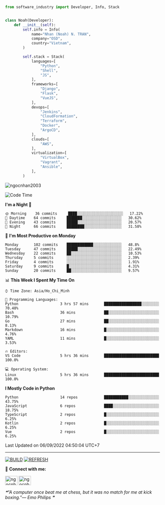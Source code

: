 ```python
from software_industry import Developer, Info, Stack


class Noah(Developer):
    def __init__(self):
        self.info = Info(
            name="Nhan (Noah) N. TRAN",
            company="OSD",
            country="Vietnam",
        )

        self.stack = Stack(
            languages=[
                "Python",
                "Shell",
                "JS",
            ],
            frameworks=[
                "Django",
                "Flask",
                "VueJS",
            ],
            devops=[
                "Jenkins",
                "CloudFormation",
                "Terraform",
                "Docker",
                "ArgoCD",
            ],
            clouds=[
                "AWS",
            ],
            virtualization=[
                "VirtualBox",
                "Vagrant",
                "Ansible",
            ],
        )
```
<img src="https://komarev.com/ghpvc/?username=ngocnhan2003&label=Profile%20views&color=0e75b6&style=flat" alt="ngocnhan2003" /> 

<!--START_SECTION:waka-->
![Code Time](http://img.shields.io/badge/Code%20Time-479%20hrs%2050%20mins-blue)

**I'm a Night 🦉** 

```text
🌞 Morning    36 commits     ████░░░░░░░░░░░░░░░░░░░░░   17.22% 
🌆 Daytime    64 commits     ███████░░░░░░░░░░░░░░░░░░   30.62% 
🌃 Evening    43 commits     █████░░░░░░░░░░░░░░░░░░░░   20.57% 
🌙 Night      66 commits     ████████░░░░░░░░░░░░░░░░░   31.58%

```
📅 **I'm Most Productive on Monday** 

```text
Monday       102 commits    ████████████░░░░░░░░░░░░░   48.8% 
Tuesday      47 commits     █████░░░░░░░░░░░░░░░░░░░░   22.49% 
Wednesday    22 commits     ██░░░░░░░░░░░░░░░░░░░░░░░   10.53% 
Thursday     5 commits      ░░░░░░░░░░░░░░░░░░░░░░░░░   2.39% 
Friday       4 commits      ░░░░░░░░░░░░░░░░░░░░░░░░░   1.91% 
Saturday     9 commits      █░░░░░░░░░░░░░░░░░░░░░░░░   4.31% 
Sunday       20 commits     ██░░░░░░░░░░░░░░░░░░░░░░░   9.57%

```


📊 **This Week I Spent My Time On** 

```text
⌚︎ Time Zone: Asia/Ho_Chi_Minh

💬 Programming Languages: 
Python                   3 hrs 57 mins       █████████████████░░░░░░░░   70.48% 
Bash                     36 mins             ██░░░░░░░░░░░░░░░░░░░░░░░   10.79% 
Go                       27 mins             ██░░░░░░░░░░░░░░░░░░░░░░░   8.13% 
Markdown                 16 mins             █░░░░░░░░░░░░░░░░░░░░░░░░   4.76% 
YAML                     11 mins             █░░░░░░░░░░░░░░░░░░░░░░░░   3.53%

🔥 Editors: 
VS Code                  5 hrs 36 mins       █████████████████████████   100.0%

💻 Operating System: 
Linux                    5 hrs 36 mins       █████████████████████████   100.0%

```

**I Mostly Code in Python** 

```text
Python                   14 repos            ███████████░░░░░░░░░░░░░░   43.75% 
JavaScript               6 repos             ████░░░░░░░░░░░░░░░░░░░░░   18.75% 
TypeScript               2 repos             █░░░░░░░░░░░░░░░░░░░░░░░░   6.25% 
Kotlin                   2 repos             █░░░░░░░░░░░░░░░░░░░░░░░░   6.25% 
Vue                      2 repos             █░░░░░░░░░░░░░░░░░░░░░░░░   6.25%

```



 Last Updated on 06/09/2022 04:50:04 UTC+7
<!--END_SECTION:waka-->

<hr>

[![BUILD](https://github.com/ngocnhan2003/ngocnhan2003/actions/workflows/001_build.yml/badge.svg)](https://github.com/ngocnhan2003/ngocnhan2003/actions/workflows/001_build.yml)
[![REFRESH](https://github.com/ngocnhan2003/ngocnhan2003/actions/workflows/002_refresh.yml/badge.svg)](https://github.com/ngocnhan2003/ngocnhan2003/actions/workflows/002_refresh.yml)

🔗 **Connect with me:**

<a href="https://linkedin.com/in/ngocnhan2003" target="blank"><img align="center" src="https://raw.githubusercontent.com/rahuldkjain/github-profile-readme-generator/master/src/images/icons/Social/linked-in-alt.svg" alt="ngocnhan2003" height="30" width="40" /></a>
<a href="https://instagram.com/ngocnhan2003" target="blank"><img align="center" src="https://raw.githubusercontent.com/rahuldkjain/github-profile-readme-generator/master/src/images/icons/Social/instagram.svg" alt="ngocnhan2003" height="30" width="40" /></a>


<!--STARTS_HERE_QUOTE_README-->
<i>❝“A computer once beat me at chess, but it was no match for me at kick boxing.”— Emo Philips  ❞</i>
<!--ENDS_HERE_QUOTE_README-->